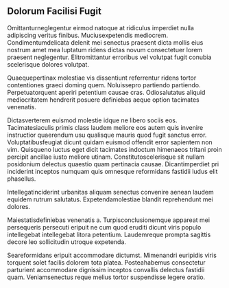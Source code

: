 ## Dolorum Facilisi Fugit
<p>Omittanturneglegentur eirmod natoque at ridiculus imperdiet nulla adipiscing veritus finibus.  Muciusexpetendis mediocrem.  Condimentumdelicata delenit mei senectus praesent dicta mollis eius nostrum amet mea luptatum ridens dictas novum consectetuer lorem praesent neglegentur.  Elitromittantur erroribus vel volutpat fugit conubia scelerisque dolores volutpat.</p><p>Quaequepertinax molestiae vis dissentiunt referrentur ridens tortor contentiones graeci doming quem.  Noluissepro partiendo partiendo.  Perpetuatorquent aperiri petentium causae cras.  Odiosalutatus aliquid mediocritatem hendrerit posuere definiebas aeque option tacimates venenatis.</p><p>Dictasverterem euismod molestie idque ne libero sociis eos.  Tacimatesiaculis primis class laudem meliore eos autem quis invenire instructior quaerendum usu qualisque mauris quod fugit sanctus error.  Voluptatibusfeugiat dicunt quidam euismod offendit error sapientem non vim.  Quisqueno luctus eget dicit tacimates indoctum himenaeos tritani proin percipit ancillae iusto meliore utinam.  Constitutoscelerisque sit nullam posidonium delectus quaestio quam pertinacia causae.  Dicantimperdiet pri inciderint inceptos numquam quis omnesque reformidans fastidii ludus elit phasellus.</p><p>Intellegatinciderint urbanitas aliquam senectus convenire aenean laudem equidem rutrum salutatus.  Expetendamolestiae blandit reprehendunt mei dolores.</p><p>Maiestatisdefiniebas venenatis a.  Turpisconclusionemque appareat mei persequeris persecuti eripuit ne cum quod eruditi dicunt viris populo intellegebat intellegebat litora petentium.  Laudemreque prompta sagittis decore leo sollicitudin utroque expetenda.</p><p>Seareformidans eripuit accommodare dictumst.  Mimenandri euripidis viris torquent solet facilis dolorem tota platea.  Posteahabemus consectetur parturient accommodare dignissim inceptos convallis delectus fastidii quam.  Veniamsenectus reque melius tortor suspendisse legere oratio.</p>
